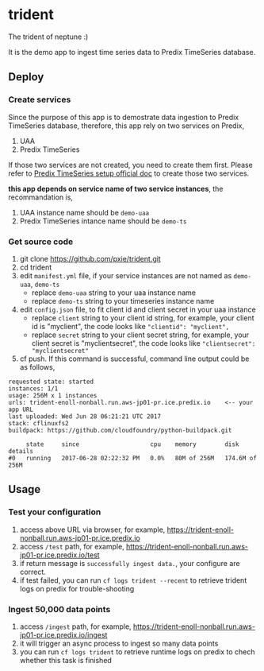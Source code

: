 # trident

The trident of neptune :)

It is the demo app to ingest time series data to Predix TimeSeries database.

## Deploy

### Create services

Since the purpose of this app is to demostrate data ingestion to Predix TimeSeries database, therefore, this app rely on two services on Predix,

1. UAA
2. Predix TimeSeries

If those two services are not created, you need to create them first. Please refer to [Predix TimeSeries setup official doc](https://docs.predix.io/en-US/content/service/data_management/time_series/getting-started-with-the-time-series-service) to create those two services.

**this app depends on service name of two service instances**, the recommandation is,

1. UAA instance name should be `demo-uaa`
2. Predix TimeSeries intance name should be `demo-ts`

### Get source code

1. git clone https://github.com/pxie/trident.git
2. cd trident
3. edit `manifest.yml` file, if your service instances are not named as `demo-uaa`, `demo-ts`
   * replace `demo-uaa` string to your uaa instance name
   * replace `demo-ts` string to your timeseries instance name
4. edit `config.json` file, to fit client id and client secret in your uaa instance
   * replace `client` string to your client id string, for example, your client id is "myclient", the code looks like `"clientid": "myclient",`
   * replace `secret` string to your client secret string, for example, your client secret is "myclientsecret", the code looks like `"clientsecret": "myclientsecret"`
5. cf push. If this command is successful, command line output could be as follows,
```
requested state: started
instances: 1/1
usage: 256M x 1 instances
urls: trident-enoll-nonball.run.aws-jp01-pr.ice.predix.io    <-- your app URL
last uploaded: Wed Jun 28 06:21:21 UTC 2017
stack: cflinuxfs2
buildpack: https://github.com/cloudfoundry/python-buildpack.git

     state     since                    cpu    memory        disk             details
#0   running   2017-06-28 02:22:32 PM   0.0%   80M of 256M   174.6M of 256M
```

## Usage

### Test your configuration

1. access above URL via browser, for example, https://trident-enoll-nonball.run.aws-jp01-pr.ice.predix.io
2. access `/test` path, for example, https://trident-enoll-nonball.run.aws-jp01-pr.ice.predix.io/test
3. if return message is `successfully ingest data.`, your configure are correct.
4. if test failed, you can run `cf logs trident --recent` to retrieve trident logs on predix for trouble-shooting

### Ingest 50,000 data points

1. access `/ingest` path, for example, https://trident-enoll-nonball.run.aws-jp01-pr.ice.predix.io/ingest
2. it will trigger an async process to ingest so many data points
3. you can run `cf logs trident` to retrieve runtime logs on predix to chech whether this task is finished
